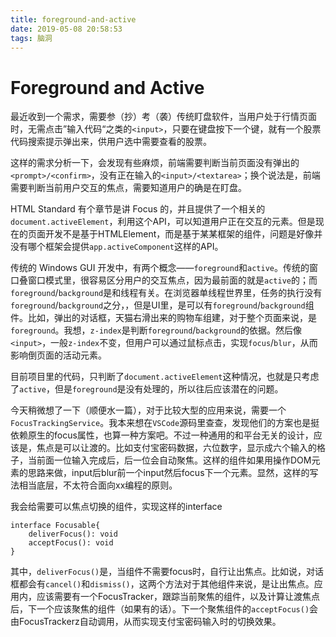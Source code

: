 ```yaml
---
title: foreground-and-active
date: 2019-05-08 20:58:53
tags: 脑洞
---
```

# Foreground and Active

最近收到一个需求，需要参（抄）考（袭）传统盯盘软件，当用户处于行情页面时，无需点击”输入代码“之类的`<input>`，只要在键盘按下一个键，就有一个股票代码搜索提示弹出来，供用户选中需要查看的股票。

这样的需求分析一下，会发现有些麻烦，前端需要判断当前页面没有弹出的`<prompt>/<confirm>`，没有正在输入的`<input>/<textarea>`；换个说法是，前端需要判断当前用户交互的焦点，需要知道用户的确是在盯盘。

HTML Standard 有个章节是讲 Focus 的，并且提供了一个相关的`document.activeElement`，利用这个API，可以知道用户正在交互的元素。但是现在的页面开发不是基于HTMLElement，而是基于某某框架的组件，问题是好像并没有哪个框架会提供`app.activeComponent`这样的API。

传统的 Windows GUI 开发中，有两个概念——`foreground`和`active`。传统的窗口叠窗口模式里，很容易区分用户的交互焦点，因为最前面的就是`active`的；而`foreground`/`background`是和线程有关。在浏览器单线程世界里，任务的执行没有`foreground`/`background`之分，，但是UI里，是可以有`foreground`/`background`组件。比如，弹出的对话框，天猫右滑出来的购物车组建，对于整个页面来说，是`foreground`。我想，`z-index`是判断`foreground`/`background`的依据。然后像`<input>`，一般`z-index`不变，但用户可以通过鼠标点击，实现`focus`/`blur`，从而影响倒页面的活动元素。

目前项目里的代码，只判断了`document.activeElement`这种情况，也就是只考虑了`active`，但是`foreground`是没有处理的，所以往后应该潜在的问题。

今天稍微想了一下（顺便水一篇），对于比较大型的应用来说，需要一个`FocusTrackingService`。我本来想在`VSCode`源码里查查，发现他们的方案也是挺依赖原生的focus属性，也算一种方案吧。不过一种通用的和平台无关的设计，应该是，焦点是可以让渡的。比如支付宝密码数据，六位数字，显示成六个输入的格子，当前面一位输入完成后，后一位会自动聚焦。这样的组件如果用操作DOM元素的思路来做，input后blur前一个input然后focus下一个元素。显然，这样的写法相当底层，不太符合面向xx编程的原则。

我会给需要可以焦点切换的组件，实现这样的interface
```
interface Focusable{
    deliverFocus(): void
    acceptFocus(): void
}
```
其中，`deliverFocus()`是，当组件不需要focus时，自行让出焦点。比如说，对话框都会有`cancel()`和`dismiss()`，这两个方法对于其他组件来说，是让出焦点。应用内，应该需要有一个FocusTracker，跟踪当前聚焦的组件，以及计算让渡焦点后，下一个应该聚焦的组件（如果有的话）。下一个聚焦组件的`acceptFocus()`会由FocusTrackerz自动调用，从而实现支付宝密码输入时的切换效果。